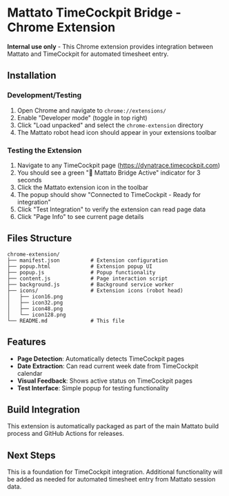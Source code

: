 # Mattato TimeCockpit Bridge - Chrome Extension

**Internal use only** - This Chrome extension provides integration between Mattato and TimeCockpit for automated timesheet entry.

## Installation

### Development/Testing
1. Open Chrome and navigate to `chrome://extensions/`
2. Enable "Developer mode" (toggle in top right)
3. Click "Load unpacked" and select the `chrome-extension` directory
4. The Mattato robot head icon should appear in your extensions toolbar

### Testing the Extension
1. Navigate to any TimeCockpit page (https://dynatrace.timecockpit.com)
2. You should see a green "🤖 Mattato Bridge Active" indicator for 3 seconds
3. Click the Mattato extension icon in the toolbar
4. The popup should show "Connected to TimeCockpit - Ready for integration"
5. Click "Test Integration" to verify the extension can read page data
6. Click "Page Info" to see current page details

## Files Structure

```
chrome-extension/
├── manifest.json          # Extension configuration
├── popup.html             # Extension popup UI
├── popup.js               # Popup functionality
├── content.js             # Page interaction script
├── background.js          # Background service worker
├── icons/                 # Extension icons (robot head)
│   ├── icon16.png
│   ├── icon32.png
│   ├── icon48.png
│   └── icon128.png
└── README.md              # This file
```

## Features

- **Page Detection**: Automatically detects TimeCockpit pages
- **Date Extraction**: Can read current week date from TimeCockpit calendar
- **Visual Feedback**: Shows active status on TimeCockpit pages
- **Test Interface**: Simple popup for testing functionality

## Build Integration

This extension is automatically packaged as part of the main Mattato build process and GitHub Actions for releases.

## Next Steps

This is a foundation for TimeCockpit integration. Additional functionality will be added as needed for automated timesheet entry from Mattato session data.